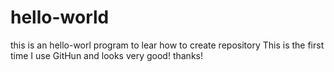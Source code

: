 # hello-world
this is an hello-worl program to lear how to create repository
This is the first time I use GitHun and looks very good! thanks!
